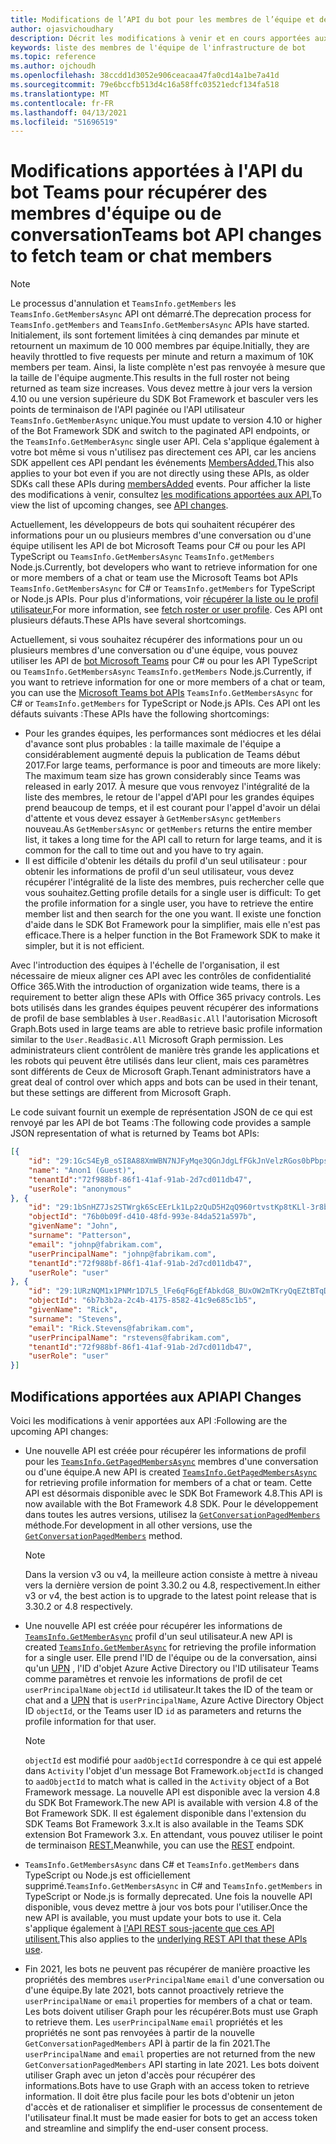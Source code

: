 ```yaml
---
title: Modifications de l’API du bot pour les membres de l’équipe et de la conversation
author: ojasvichoudhary
description: Décrit les modifications à venir et en cours apportées aux API bot utilisées pour récupérer les membres des équipes et des conversations
keywords: liste des membres de l'équipe de l'infrastructure de bot
ms.topic: reference
ms.author: ojchoudh
ms.openlocfilehash: 38ccdd1d3052e906ceacaa47fa0cd14a1be7a41d
ms.sourcegitcommit: 79e6bccfb513d4c16a58ffc03521edcf134fa518
ms.translationtype: MT
ms.contentlocale: fr-FR
ms.lasthandoff: 04/13/2021
ms.locfileid: "51696519"
---
```

# <a name="teams-bot-api-changes-to-fetch-team-or-chat-members"></a><span data-ttu-id="65d30-104">Modifications apportées à l'API du bot Teams pour récupérer des membres d'équipe ou de conversation</span><span class="sxs-lookup"><span data-stu-id="65d30-104">Teams bot API changes to fetch team or chat members</span></span>

>[!NOTE]
> <span data-ttu-id="65d30-105">Le processus d'annulation et `TeamsInfo.getMembers` les `TeamsInfo.GetMembersAsync` API ont démarré.</span><span class="sxs-lookup"><span data-stu-id="65d30-105">The deprecation process for `TeamsInfo.getMembers` and `TeamsInfo.GetMembersAsync` APIs have started.</span></span> <span data-ttu-id="65d30-106">Initialement, ils sont fortement limitées à cinq demandes par minute et retournent un maximum de 10 000 membres par équipe.</span><span class="sxs-lookup"><span data-stu-id="65d30-106">Initially, they are heavily throttled to five requests per minute and return a maximum of 10K members per team.</span></span> <span data-ttu-id="65d30-107">Ainsi, la liste complète n'est pas renvoyée à mesure que la taille de l'équipe augmente.</span><span class="sxs-lookup"><span data-stu-id="65d30-107">This results in the full roster not being returned as team size increases.</span></span>
> <span data-ttu-id="65d30-108">Vous devez mettre à jour vers la version 4.10 ou une version supérieure du SDK Bot Framework et basculer vers les points de terminaison de l'API paginée ou l'API utilisateur `TeamsInfo.GetMemberAsync` unique.</span><span class="sxs-lookup"><span data-stu-id="65d30-108">You must update to version 4.10 or higher of the Bot Framework SDK and switch to the paginated API endpoints, or the `TeamsInfo.GetMemberAsync` single user API.</span></span> <span data-ttu-id="65d30-109">Cela s'applique également à votre bot même si vous n'utilisez pas directement ces API, car les anciens SDK appellent ces API pendant les événements [MembersAdded.](../bots/how-to/conversations/subscribe-to-conversation-events.md#team-members-added)</span><span class="sxs-lookup"><span data-stu-id="65d30-109">This also applies to your bot even if you are not directly using these APIs, as older SDKs call these APIs during [membersAdded](../bots/how-to/conversations/subscribe-to-conversation-events.md#team-members-added) events.</span></span> <span data-ttu-id="65d30-110">Pour afficher la liste des modifications à venir, consultez [les modifications apportées aux API.](team-chat-member-api-changes.md#api-changes)</span><span class="sxs-lookup"><span data-stu-id="65d30-110">To view the list of upcoming changes, see [API changes](team-chat-member-api-changes.md#api-changes).</span></span> 

<span data-ttu-id="65d30-111">Actuellement, les développeurs de bots qui souhaitent récupérer des informations pour un ou plusieurs membres d'une conversation ou d'une équipe utilisent les API de bot Microsoft Teams pour C# ou pour les API TypeScript ou `TeamsInfo.GetMembersAsync` `TeamsInfo.getMembers` Node.js.</span><span class="sxs-lookup"><span data-stu-id="65d30-111">Currently, bot developers who want to retrieve information for one or more members of a chat or team use the Microsoft Teams bot APIs `TeamsInfo.GetMembersAsync` for C# or `TeamsInfo.getMembers` for TypeScript or Node.js APIs.</span></span> <span data-ttu-id="65d30-112">Pour plus d'informations, voir [récupérer la liste ou le profil utilisateur.](../bots/how-to/get-teams-context.md#fetch-the-roster-or-user-profile)</span><span class="sxs-lookup"><span data-stu-id="65d30-112">For more information, see [fetch roster or user profile](../bots/how-to/get-teams-context.md#fetch-the-roster-or-user-profile).</span></span> <span data-ttu-id="65d30-113">Ces API ont plusieurs défauts.</span><span class="sxs-lookup"><span data-stu-id="65d30-113">These APIs have several shortcomings.</span></span>

<span data-ttu-id="65d30-114">Actuellement, si vous souhaitez récupérer des informations pour un ou plusieurs membres d'une conversation ou d'une équipe, vous pouvez utiliser les API de [bot Microsoft Teams](https://docs.microsoft.com/microsoftteams/platform/bots/how-to/get-teams-context?tabs=dotnet#fetch-the-roster-or-user-profile) pour C# ou pour les API TypeScript ou `TeamsInfo.GetMembersAsync` `TeamsInfo.getMembers` Node.js.</span><span class="sxs-lookup"><span data-stu-id="65d30-114">Currently, if you want to retrieve information for one or more members of a chat or team, you can use the [Microsoft Teams bot APIs](https://docs.microsoft.com/microsoftteams/platform/bots/how-to/get-teams-context?tabs=dotnet#fetch-the-roster-or-user-profile) `TeamsInfo.GetMembersAsync` for C# or `TeamsInfo.getMembers` for TypeScript or Node.js APIs.</span></span> <span data-ttu-id="65d30-115">Ces API ont les défauts suivants :</span><span class="sxs-lookup"><span data-stu-id="65d30-115">These APIs have the following shortcomings:</span></span>

* <span data-ttu-id="65d30-116">Pour les grandes équipes, les performances sont médiocres et les délai d'avance sont plus probables : la taille maximale de l'équipe a considérablement augmenté depuis la publication de Teams début 2017.</span><span class="sxs-lookup"><span data-stu-id="65d30-116">For large teams, performance is poor and timeouts are more likely: The maximum team size has grown considerably since Teams was released in early 2017.</span></span> <span data-ttu-id="65d30-117">À mesure que vous renvoyez l'intégralité de la liste des membres, le retour de l'appel d'API pour les grandes équipes prend beaucoup de temps, et il est courant pour l'appel d'avoir un délai d'attente et vous devez essayer à `GetMembersAsync` `getMembers` nouveau.</span><span class="sxs-lookup"><span data-stu-id="65d30-117">As `GetMembersAsync` or `getMembers` returns the entire member list, it takes a long time for the API call to return for large teams, and it is common for the call to time out and you have to try again.</span></span>
* <span data-ttu-id="65d30-118">Il est difficile d'obtenir les détails du profil d'un seul utilisateur : pour obtenir les informations de profil d'un seul utilisateur, vous devez récupérer l'intégralité de la liste des membres, puis rechercher celle que vous souhaitez.</span><span class="sxs-lookup"><span data-stu-id="65d30-118">Getting profile details for a single user is difficult: To get the profile information for a single user, you have to retrieve the entire member list and then search for the one you want.</span></span> <span data-ttu-id="65d30-119">Il existe une fonction d'aide dans le SDK Bot Framework pour la simplifier, mais elle n'est pas efficace.</span><span class="sxs-lookup"><span data-stu-id="65d30-119">There is a helper function in the Bot Framework SDK to make it simpler, but it is not efficient.</span></span>

<span data-ttu-id="65d30-120">Avec l'introduction des équipes à l'échelle de l'organisation, il est nécessaire de mieux aligner ces API avec les contrôles de confidentialité Office 365.</span><span class="sxs-lookup"><span data-stu-id="65d30-120">With the introduction of organization wide teams, there is a requirement to better align these APIs with Office 365 privacy controls.</span></span> <span data-ttu-id="65d30-121">Les bots utilisés dans les grandes équipes peuvent récupérer des informations de profil de base semblables à `User.ReadBasic.All` l'autorisation Microsoft Graph.</span><span class="sxs-lookup"><span data-stu-id="65d30-121">Bots used in large teams are able to retrieve basic profile information similar to the `User.ReadBasic.All` Microsoft Graph permission.</span></span> <span data-ttu-id="65d30-122">Les administrateurs client contrôlent de manière très grande les applications et les robots qui peuvent être utilisés dans leur client, mais ces paramètres sont différents de Ceux de Microsoft Graph.</span><span class="sxs-lookup"><span data-stu-id="65d30-122">Tenant administrators have a great deal of control over which apps and bots can be used in their tenant, but these settings are different from Microsoft Graph.</span></span>

<span data-ttu-id="65d30-123">Le code suivant fournit un exemple de représentation JSON de ce qui est renvoyé par les API de bot Teams :</span><span class="sxs-lookup"><span data-stu-id="65d30-123">The following code provides a sample JSON representation of what is returned by Teams bot APIs:</span></span>

```json
[{
    "id": "29:1GcS4EyB_oSI8A88XmWBN7NJFyMqe3QGnJdgLfFGkJnVelzRGos0bPbpsfJjcbAD22bmKc4GMbrY2g4JDrrA8vM06X1-cHHle4zOE6U4ttcc",
    "name": "Anon1 (Guest)",
    "tenantId":"72f988bf-86f1-41af-91ab-2d7cd011db47",
    "userRole": "anonymous"
}, {
    "id": "29:1bSnHZ7Js2STWrgk6ScEErLk1Lp2zQuD5H2qQ960rtvstKp8tKLl-3r8b6DoW0QxZimuTxk_kupZ1DBMpvIQQUAZL-PNj0EORDvRZXy8kvWk",
    "objectId": "76b0b09f-d410-48fd-993e-84da521a597b",
    "givenName": "John",
    "surname": "Patterson",
    "email": "johnp@fabrikam.com",
    "userPrincipalName": "johnp@fabrikam.com",
    "tenantId":"72f988bf-86f1-41af-91ab-2d7cd011db47",
    "userRole": "user"
}, {
    "id": "29:1URzNQM1x1PNMr1D7L5_lFe6qF6gEfAbkdG8_BUxOW2mTKryQqEZtBTqDt10-MghkzjYDuUj4KG6nvg5lFAyjOLiGJ4jzhb99WrnI7XKriCs",
    "objectId": "6b7b3b2a-2c4b-4175-8582-41c9e685c1b5",
    "givenName": "Rick",
    "surname": "Stevens",
    "email": "Rick.Stevens@fabrikam.com",
    "userPrincipalName": "rstevens@fabrikam.com",
    "tenantId":"72f988bf-86f1-41af-91ab-2d7cd011db47",
    "userRole": "user"
}]
```

## <a name="api-changes"></a><span data-ttu-id="65d30-124">Modifications apportées aux API</span><span class="sxs-lookup"><span data-stu-id="65d30-124">API Changes</span></span>

<span data-ttu-id="65d30-125">Voici les modifications à venir apportées aux API :</span><span class="sxs-lookup"><span data-stu-id="65d30-125">Following are the upcoming API changes:</span></span>

* <span data-ttu-id="65d30-126">Une nouvelle API est créée pour récupérer les informations de profil pour les [`TeamsInfo.GetPagedMembersAsync`](https://docs.microsoft.com/microsoftteams/platform/bots/how-to/get-teams-context?tabs=dotnet#fetch-the-roster-or-user-profile) membres d'une conversation ou d'une équipe.</span><span class="sxs-lookup"><span data-stu-id="65d30-126">A new API is created [`TeamsInfo.GetPagedMembersAsync`](https://docs.microsoft.com/microsoftteams/platform/bots/how-to/get-teams-context?tabs=dotnet#fetch-the-roster-or-user-profile) for retrieving profile information for members of a chat or team.</span></span> <span data-ttu-id="65d30-127">Cette API est désormais disponible avec le SDK Bot Framework 4.8.</span><span class="sxs-lookup"><span data-stu-id="65d30-127">This API is now available with the Bot Framework 4.8 SDK.</span></span> <span data-ttu-id="65d30-128">Pour le développement dans toutes les autres versions, utilisez la [`GetConversationPagedMembers`](https://docs.microsoft.com/dotnet/api/microsoft.bot.connector.conversationsextensions.getconversationpagedmembersasync?view=botbuilder-dotnet-stable&preserve-view=true) méthode.</span><span class="sxs-lookup"><span data-stu-id="65d30-128">For development in all other versions, use the [`GetConversationPagedMembers`](https://docs.microsoft.com/dotnet/api/microsoft.bot.connector.conversationsextensions.getconversationpagedmembersasync?view=botbuilder-dotnet-stable&preserve-view=true) method.</span></span>

    > [!NOTE]
    > <span data-ttu-id="65d30-129">Dans la version v3 ou v4, la meilleure action consiste à mettre à niveau vers la dernière version de point 3.30.2 ou 4.8, respectivement.</span><span class="sxs-lookup"><span data-stu-id="65d30-129">In either v3 or v4, the best action is to upgrade to the latest point release that is 3.30.2 or 4.8 respectively.</span></span>

* <span data-ttu-id="65d30-130">Une nouvelle API est créée pour récupérer les informations de [`TeamsInfo.GetMemberAsync`](https://docs.microsoft.com/microsoftteams/platform/bots/how-to/get-teams-context?tabs=dotnet#get-single-member-details) profil d'un seul utilisateur.</span><span class="sxs-lookup"><span data-stu-id="65d30-130">A new API is created [`TeamsInfo.GetMemberAsync`](https://docs.microsoft.com/microsoftteams/platform/bots/how-to/get-teams-context?tabs=dotnet#get-single-member-details) for retrieving the profile information for a single user.</span></span> <span data-ttu-id="65d30-131">Elle prend l'ID de l'équipe ou de la conversation, ainsi qu'un [UPN](https://docs.microsoft.com/windows/win32/ad/naming-properties#userprincipalname) , l'ID d'objet Azure Active Directory ou l'ID utilisateur Teams comme paramètres et renvoie les informations de profil de cet `userPrincipalName` `objectId` `id` utilisateur.</span><span class="sxs-lookup"><span data-stu-id="65d30-131">It takes the ID of the team or chat and a [UPN](https://docs.microsoft.com/windows/win32/ad/naming-properties#userprincipalname) that is `userPrincipalName`, Azure Active Directory Object ID `objectId`, or the Teams user ID `id` as parameters and returns the profile information for that user.</span></span>

    > [!NOTE]
    > <span data-ttu-id="65d30-132">`objectId` est modifié pour `aadObjectId` correspondre à ce qui est appelé dans `Activity` l'objet d'un message Bot Framework.</span><span class="sxs-lookup"><span data-stu-id="65d30-132">`objectId` is changed to `aadObjectId` to match what is called in the `Activity` object of a Bot Framework message.</span></span> <span data-ttu-id="65d30-133">La nouvelle API est disponible avec la version 4.8 du SDK Bot Framework.</span><span class="sxs-lookup"><span data-stu-id="65d30-133">The new API is available with version 4.8 of the Bot Framework SDK.</span></span> <span data-ttu-id="65d30-134">Il est également disponible dans l'extension du SDK Teams Bot Framework 3.x.</span><span class="sxs-lookup"><span data-stu-id="65d30-134">It is also available in the Teams SDK extension Bot Framework 3.x.</span></span> <span data-ttu-id="65d30-135">En attendant, vous pouvez utiliser le point de terminaison [REST.](https://docs.microsoft.com/microsoftteams/platform/bots/how-to/get-teams-context?tabs=json#get-single-member-details)</span><span class="sxs-lookup"><span data-stu-id="65d30-135">Meanwhile, you can use the [REST](https://docs.microsoft.com/microsoftteams/platform/bots/how-to/get-teams-context?tabs=json#get-single-member-details) endpoint.</span></span>

* <span data-ttu-id="65d30-136">`TeamsInfo.GetMembersAsync` dans C# et `TeamsInfo.getMembers` dans TypeScript ou Node.js est officiellement supprimé.</span><span class="sxs-lookup"><span data-stu-id="65d30-136">`TeamsInfo.GetMembersAsync` in C# and `TeamsInfo.getMembers` in TypeScript or Node.js is formally deprecated.</span></span> <span data-ttu-id="65d30-137">Une fois la nouvelle API disponible, vous devez mettre à jour vos bots pour l'utiliser.</span><span class="sxs-lookup"><span data-stu-id="65d30-137">Once the new API is available, you must update your bots to use it.</span></span> <span data-ttu-id="65d30-138">Cela s'applique également à [l'API REST sous-jacente que ces API utilisent.](https://docs.microsoft.com/microsoftteams/platform/bots/how-to/get-teams-context?tabs=json#tabpanel_CeZOj-G++Q_json)</span><span class="sxs-lookup"><span data-stu-id="65d30-138">This also applies to the [underlying REST API that these APIs use](https://docs.microsoft.com/microsoftteams/platform/bots/how-to/get-teams-context?tabs=json#tabpanel_CeZOj-G++Q_json).</span></span>
* <span data-ttu-id="65d30-139">Fin 2021, les bots ne peuvent pas récupérer de manière proactive les propriétés des membres `userPrincipalName` `email` d'une conversation ou d'une équipe.</span><span class="sxs-lookup"><span data-stu-id="65d30-139">By late 2021, bots cannot proactively retrieve the `userPrincipalName` or `email` properties for members of a chat or team.</span></span> <span data-ttu-id="65d30-140">Les bots doivent utiliser Graph pour les récupérer.</span><span class="sxs-lookup"><span data-stu-id="65d30-140">Bots must use Graph to retrieve them.</span></span> <span data-ttu-id="65d30-141">Les `userPrincipalName` `email` propriétés et les propriétés ne sont pas renvoyées à partir de la nouvelle `GetConversationPagedMembers` API à partir de la fin 2021.</span><span class="sxs-lookup"><span data-stu-id="65d30-141">The `userPrincipalName` and `email` properties are not returned from the new `GetConversationPagedMembers` API starting in late 2021.</span></span> <span data-ttu-id="65d30-142">Les bots doivent utiliser Graph avec un jeton d'accès pour récupérer des informations.</span><span class="sxs-lookup"><span data-stu-id="65d30-142">Bots have to use Graph with an access token to retrieve information.</span></span> <span data-ttu-id="65d30-143">Il doit être plus facile pour les bots d'obtenir un jeton d'accès et de rationaliser et simplifier le processus de consentement de l'utilisateur final.</span><span class="sxs-lookup"><span data-stu-id="65d30-143">It must be made easier for bots to get an access token and streamline and simplify the end-user consent process.</span></span>
